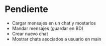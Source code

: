 # Pendiente 
 - Cargar mensajes en un chat y mostarlos
 - Mandar mensajes (guardar en BD)
 - Crear nuevo chat
 - Mostrar chats asociados a usuario en main 